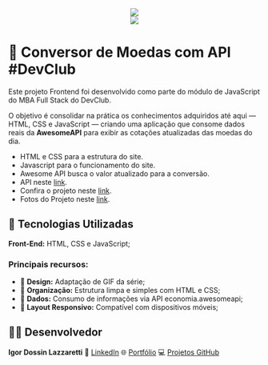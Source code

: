 <!--
  :currency_exchange: Currency Converter
  Message: Update Readme and Footer
 -->

<div align="center">
  <img src="https://igorlazzaretti.com/assets/img/igor-perfil-mascara-ondulada.webp">
</div>
<div align="center">
  <img src="https://igorlazzaretti.github.io/currency-converter/assets/midia/gif-capa-currency.gif">
</div>

# 💱 Conversor de Moedas com API #DevClub

Este projeto Frontend foi desenvolvido como parte do módulo de JavaScript do MBA Full Stack do DevClub.

O objetivo é consolidar na prática os conhecimentos adquiridos até aqui — HTML, CSS e JavaScript — criando uma aplicação que consome dados reais da **AwesomeAPI**  para exibir as cotações atualizadas das moedas do dia.

- HTML e CSS para a estrutura do site.
- Javascript para o funcionamento do site.
- Awesome API busca o valor atualizado para a conversão.
- API neste <a href="https://docs.awesomeapi.com.br/api-de-moedas"> link</a>.
- Confira o projeto neste <a href="https://igorlazzaretti.github.io/currency-converter"> link</a>.
- Fotos do Projeto neste <a href="https://flic.kr/s/aHBqjCyqp9">link</a>.


## 🚀 Tecnologias Utilizadas

**Front-End:** HTML, CSS e JavaScript;

### Principais recursos:
- 🎨 **Design:** Adaptação de GIF da série;
- 🧩 **Organização:** Estrutura limpa e simples com HTML e CSS;
- 🔗 **Dados:** Consumo de informações via API economia.awesomeapi;
- 📱 **Layout Responsivo:** Compatível com dispositivos móveis;

## 👨‍💻 Desenvolvedor

**Igor Dossin Lazzaretti**
🔗 [LinkedIn](https://www.linkedin.com/in/igorlazzaretti/)
🌐 [Portfólio](https://igorlazzaretti.com/)
💻 [Projetos GitHub](https://github.com/igorlazzaretti?tab=repositories)
